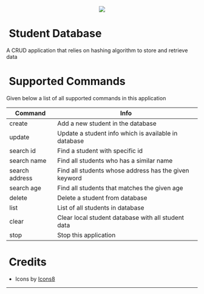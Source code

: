 <p align="center">
    <img src="https://img.icons8.com/clouds/500/000000/database.png"
</p>

# &nbsp;Student Database
 A CRUD application that relies on hashing algorithm to store and retrieve data
 
# &nbsp;Supported Commands
 Given below a list of all supported commands in this application

|  Command  | Info |
|------------------------|----------|
| create | Add a new student in the database |
| update | Update a student info which is available in database |
| search id | Find a student with specific id |
| search name | Find all students who has a similar name |
| search address | Find all students whose address has the given keyword |
| search age | Find all students that matches the given age |
| delete | Delete a student from database |
| list | List of all students in database |
| clear | Clear local student database with all student data |
| stop | Stop this application |

# &nbsp;Credits
 - Icons by <a target="_blank" href="https://icons8.com/icon/64502/database">Icons8</a>

---
